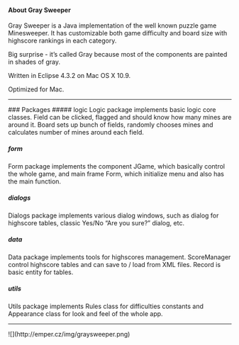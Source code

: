 #### About Gray Sweeper
Gray Sweeper is a Java implementation of the well known puzzle game Minesweeper. It has customizable both game difficulty and board size with highscore rankings in each category.

Big surprise - it’s called Gray because most of the components are painted in shades of gray.

Written in Eclipse 4.3.2 on Mac OS X 10.9.

Optimized for Mac.

<hr>
### Packages
##### logic
Logic package implements basic logic core classes. Field can be clicked, flagged and should know how many mines are around it. Board sets up bunch of fields, randomly chooses mines and calculates number of mines around each field. 

##### form
Form package implements the component JGame, which basically control the whole game, and main frame Form, which initialize menu and also has the main function.

##### dialogs
Dialogs package implements various dialog windows, such as dialog for highscore tables, classic Yes/No “Are you sure?” dialog, etc.

##### data
Data package implements tools for highscores management. ScoreManager control highscore tables and can save to / load from XML files. Record is basic entity for tables.

##### utils
Utils package implements Rules class for difficulties constants and Appearance class for look and feel of the whole app.

<hr>
![](http://emper.cz/img/graysweeper.png)
